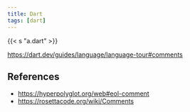 ```yaml
---
title: Dart
tags: [dart]
---
```


{{< s "a.dart" >}}

<https://dart.dev/guides/language/language-tour#comments>

## References

- <https://hyperpolyglot.org/web#eol-comment>
- <https://rosettacode.org/wiki/Comments>
